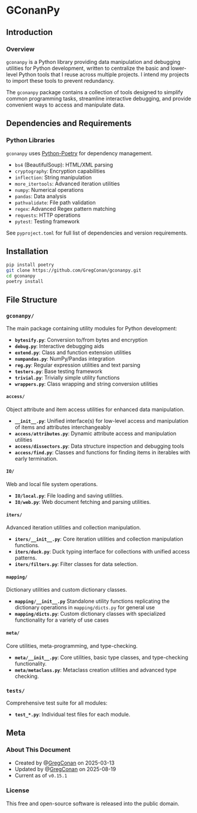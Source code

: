 # GConanPy

## Introduction

### Overview

`gconanpy` is a Python library providing data manipulation and debugging utilities for Python development, written to centralize the basic and lower-level Python tools that I reuse across multiple projects. I intend my projects to import these tools to prevent redundancy. 

The `gconanpy` package contains a collection of tools designed to simplify common programming tasks, streamline interactive debugging, and provide convenient ways to access and manipulate data. 

## Dependencies and Requirements

### Python Libraries

`gconanpy` uses [Python-Poetry](https://python-poetry.org/) for dependency management.

- `bs4` (BeautifulSoup): HTML/XML parsing
- `cryptography`: Encryption capabilities
- `inflection`: String manipulation
- `more_itertools`: Advanced iteration utilities
- `numpy`: Numerical operations
- `pandas`: Data analysis
- `pathvalidate`: File path validation
- `regex`: Advanced Regex pattern matching
- `requests`: HTTP operations
- `pytest`: Testing framework

See `pyproject.toml` for full list of dependencies and version requirements.

## Installation

```bash
pip install poetry
git clone https://github.com/GregConan/gconanpy.git
cd gconanpy
poetry install
```

## File Structure

### `gconanpy/`

The main package containing utility modules for Python development:

- **`bytesify.py`**: Conversion to/from bytes and encryption
- **`debug.py`**: Interactive debugging aids
- **`extend.py`**: Class and function extension utilities
- **`numpandas.py`**: NumPy/Pandas integration
- **`reg.py`**: Regular expression utilities and text parsing
- **`testers.py`**: Base testing framework
- **`trivial.py`**: Trivially simple utility functions
- **`wrappers.py`**: Class wrapping and string conversion utilities

#### `access/`

Object attribute and item access utilities for enhanced data manipulation.

- **`__init__.py`**: Unified interface(s) for low-level access and manipulation of items and attributes interchangeably
- **`access/attributes.py`**: Dynamic attribute access and manipulation utilities
- **`access/dissectors.py`**: Data structure inspection and debugging tools
- **`access/find.py`**: Classes and functions for finding items in iterables with early termination.

#### **`IO/`**

Web and local file system operations.

- **`IO/local.py`**: File loading and saving utilities.
- **`IO/web.py`**: Web document fetching and parsing utilities.

#### **`iters/`**

Advanced iteration utilities and collection manipulation.

- **`iters/__init__.py`**: Core iteration utilities and collection manipulation functions.
- **`iters/duck.py`**: Duck typing interface for collections with unified access patterns.
- **`iters/filters.py`**: Filter classes for data selection.

#### **`mapping/`**

Dictionary utilities and custom dictionary classes.

- **`mapping/__init__.py`** Standalone utility functions replicating the dictionary operations in `mapping/dicts.py` for general use
- **`mapping/dicts.py`**:  Custom dictionary classes with specialized functionality for a variety of use cases

#### **`meta/`**

Core utilities, meta-programming, and type-checking.

- **`meta/__init__.py`**: Core utilities, basic type classes, and type-checking functionality.
- **`meta/metaclass.py`**: Metaclass creation utilities and advanced type checking. 

### `tests/`

Comprehensive test suite for all modules:

- **`test_*.py`**: Individual test files for each module.

## Meta

### About This Document

- Created by @[GregConan](https://github.com/GregConan) on 2025-03-13
- Updated by @[GregConan](https://github.com/GregConan) on 2025-08-19
- Current as of `v0.15.1`

### License

This free and open-source software is released into the public domain.
